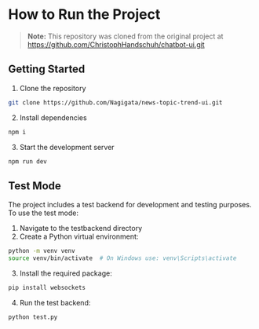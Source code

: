 # How to Run the Project

> **Note:** This repository was cloned from the original project at https://github.com/ChristophHandschuh/chatbot-ui.git

## Getting Started

1. Clone the repository

```bash
git clone https://github.com/Nagigata/news-topic-trend-ui.git
```

2. Install dependencies

```bash
npm i
```

3. Start the development server

```bash
npm run dev
```

## Test Mode

The project includes a test backend for development and testing purposes. To use the test mode:

1. Navigate to the testbackend directory
2. Create a Python virtual environment:

```bash
python -m venv venv
source venv/bin/activate  # On Windows use: venv\Scripts\activate
```

3. Install the required package:

```bash
pip install websockets
```

4. Run the test backend:

```bash
python test.py
```
